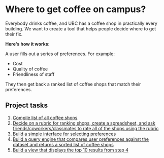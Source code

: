 # Where to get coffee on campus?

Everybody drinks coffee, and UBC has a coffee shop in practically every building. We want to create a tool that helps people decide where to get their fix.

**Here's how it works:**

A user fills out a series of preferences. For example:

- Cost
- Quality of coffee
- Friendliness of staff

They then get back a ranked list of coffee shops that match their preferences.

## Project tasks

1. [Compile list of all coffee shops](https://github.com/ubyssey/coffee-on-campus/issues/1)
2. [Decide on a rubric for ranking shops, create a spreadsheet, and ask friends/coworkers/classmates to rate all of the shops using the rubric](https://github.com/ubyssey/coffee-on-campus/issues/2)
3. [Build a simple interface for selecting preferences](https://github.com/ubyssey/coffee-on-campus/issues/3)
4. [Build a query engine that compares user preferences against the dataset and returns a sorted list of coffee shops](https://github.com/ubyssey/coffee-on-campus/issues/4)
5. [Build a view that displays the top 10 results from step 4](https://github.com/ubyssey/coffee-on-campus/issues/5)

